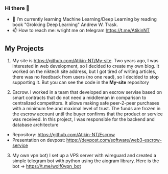 ### Hi there 👋

- 🌱 I’m currently learning Machine Learning/Deep Learning by reading book "Grokking Deep Learning" Andrew W. Trask. 
- 📫 How to reach me: wright me on telegram https://t.me/AtikinNT

## My Projects

1. My site is https://github.com/Atikin-NT/My-site. Two years ago, I was interested in web development, so I decided to create my own blog. It worked on the niktech.site address, but I got tired of writing articles, there was no feedback from users (no one read), so I decided to stop supporting it. But you can see the code in the **My-site** repository

2. Escrow. I worked in a team that developed an escrow servise based on smart contracts that do not need a middleman in comparison to centralized competitors. It allows making safe peer-2-peer purchases with a minimum fee and maximal level of trust. The funds are frozen in the escrow account until the buyer confirms that the product or service was received. In this project, I was responsible for the backend and database architecture
 - Repository: https://github.com/Atikin-NT/Escrow
 - Presentation on devpost: https://devpost.com/software/web3-escrow-service
 
3. My own vpn bot) I set up a VPS server with wireguard and created a simple telegram bot with python using the aiogram library. Here is the bot -> https://t.me/wolf0vpn_bot
